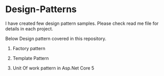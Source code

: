 # Design-Patterns

I have created few design pattern samples. Please check read me file for details in each project.

Below Design pattern covered in this repository.

1. Factory pattern

2. Template Pattern

3. Unit Of work pattern in Asp.Net Core 5 



